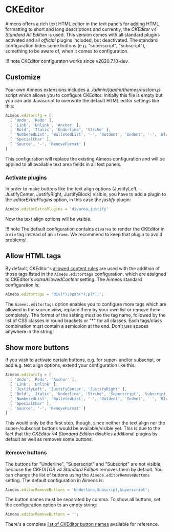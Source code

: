 # CKEditor

Aimeos offers a rich text HTML editor in the text panels for adding HTML formatting to short and long descriptions and currently, the *CKEditor v4 Standard All Edition* is used. This version comes with all standard plugins activated and all *official* plugins included, but deactivated. The standard configuration hides some buttons (e.g. "superscript", "subscript"), something to be aware of, when it comes to configuration.

!!! note
    CKEditor configuraton works since v2020.7.10-dev.

## Customize

Your own Aimeos extensions includes a *./admin/jqadm/themes/custom.js* script which allows you to configure CKEditor. Initially this file is empty but you can add Javascript to overwrite the default HTML editor settings like this:

```javascript
Aimeos.editorcfg = [
  [ 'Undo', 'Redo' ],
  [ 'Link', 'Unlink', 'Anchor' ],
  [ 'Bold', 'Italic', 'Underline', 'Strike' ],
  [ 'NumberedList', 'BulletedList', '-', 'Outdent', 'Indent', '-', 'Blockquote' ],
  [ 'SpecialChar' ],
  [ 'Source', '-', 'RemoveFormat' ]
]
```

This configuration will replace the existing Aimeos configuration and will be applied to all available text area fields in all text panels.

### Activate plugins

In order to make buttons like the text align options (JustifyLeft, JustifyCenter, JustifyRight, JustifyBlock) visible, you have to add a plugin to the *editorExtraPlugins* option, in this case the *justify* plugin:

```javascript
Aimeos.editorExtraPlugins = 'divarea,justify'
```

Now the text align options will be visible.

!!! note
    The default configuration contains `divarea` to render the CKEditor in a `div` tag instead of an `iframe`. We recommend to keep that plugin to avoid problems!

## Allow HTML tags

By default, CKEditor's [allowed content rules](https://ckeditor.com/docs/ckeditor4/latest/guide/dev_allowed_content_rules.html) are used with the addition of those tags listed in the `Aimeos.editortags` configuration, which are assigned to CKEditor's *extraAllowedContent* setting. The Aimeos standard configuration is:

```javascript
Aimeos.editortags = 'div(*);span(*);p(*);';
```

The `Aimeos.editortags` option enables you to configure more tags which are allowed in the source view, replace them by your own list or remove them completely. The format of the setting must be the tag name, followed by the list of CSS classes in round brackets or "\*" for all classes. Each tags/class combination must contain a semicolon at the end. Don't use spaces anywhere in the string!

## Show more buttons

If you wish to activate certain buttons, e.g. for super- and/or subscript, or add e.g. text align options, extend your configuration like this:
  
```javascript
Aimeos.editorcfg = [
  [ 'Undo', 'Redo', 'Anchor' ],
  [ 'Link', 'Unlink' ],
  [ 'JustifyLeft', 'JustifyCenter', 'JustifyRight' ],
  [ 'Bold', 'Italic', 'Underline', 'Strike', 'Superscript', 'Subscript' ],
  [ 'NumberedList', 'BulletedList', '-', 'Outdent', 'Indent', '-', 'Blockquote' ],
  [ 'SpecialChar' ],
  [ 'Source', '-', 'RemoveFormat' ]
]
```

This would only be the first step, though, since neither the text align nor the super-/subscript buttons would be available/visible yet. This is due to the fact that the *CKEditor v4 Standard Edition* disables additional plugins by default as well as removes some buttons.

### Remove buttons

The buttons for "Underline", "Superscript" and "Subscript" are not visible, because the *CKEDITOR v4 Standard Edition* removes them by default. You can change the list of buttons using the `Aimeos.editorRemoveButtons` setting. The default configuration in Aimeos is:

```javascript
Aimeos.editorRemoveButtons = 'Underline,Subscript,Superscript';
```

The button names must be separated by comma. To show all buttons, set the configuration option to an empty string:

```javascript
Aimeos.editorRemoveButtons = '';
```

There's a complete [list of CKEditor button names](https://ckeditor.com/old/forums/CKEditor/Complete-list-of-toolbar-items#comment-123266) available for reference.
